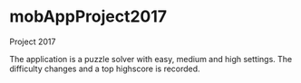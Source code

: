 # mobAppProject2017
Project 2017

The application is a puzzle solver with easy, medium and high settings. The difficulty changes and a top highscore is recorded.
